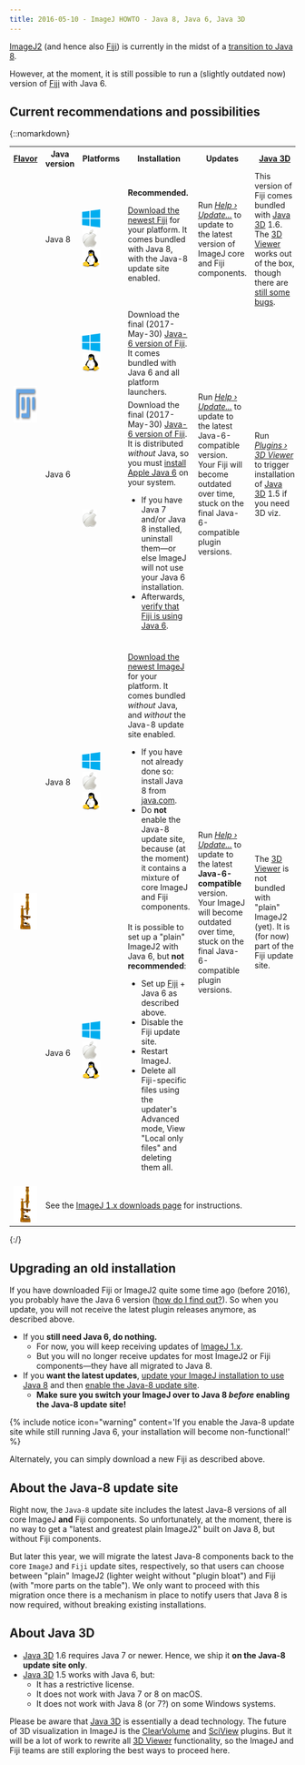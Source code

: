 ```yaml
---
title: 2016-05-10 - ImageJ HOWTO - Java 8, Java 6, Java 3D
---
```


[ImageJ2](/software/imagej2) (and hence also [Fiji](/software/fiji)) is currently in the midst of a [transition to Java 8](/news/2015-12-22-the-road-to-java-8).

However, at the moment, it is still possible to run a (slightly outdated now) version of [Fiji](/software/fiji) with Java 6.

## Current recommendations and possibilities

{::nomarkdown}
<table>
<tr>
  <th><a href="/software/imagej#flavors">Flavor</a></th>
  <th style="text-align: center">Java<br>version</th>
  <th>Platforms</th>
  <th style="width: 30%">Installation</th>
  <th style="width: 30%">Updates</th>
  <th style="width: 30%"><a href="/libs/java-3d" title="Java 3D">Java 3D</a></th>
</tr>
<tr>
  <td rowspan="3"><a href="/software/fiji" title="/software/fiji"><img alt="/software/fiji" src="/media/icons/fiji.png" width="64" height="64" /></a></td>
  <td>Java 8</td>
  <td style="white-space: nowrap">
  <p><a href="/media/icons/windows.svg"><img alt="/platforms/windows" src="/media/icons/windows.svg" width="32" height="32" /></a>
  <br><a href="/media/icons/macos.png"><img alt="macOS" src="/media/icons/macos.png" width="26" height="32" /></a>
  <br><a href="/media/icons/linux.svg"><img alt="/platforms/linux" src="/media/icons/linux.svg" width="32" height="32" /></a>
  </p>
  </td>
  <td><b>Recommended.</b>
  <p><a href="/software/fiji/downloads" title="Fiji Downloads">Download the newest Fiji</a> for your platform. It comes bundled with Java 8, with the Java-8 update site enabled.
  </p>
  </td>
  <td>Run <a href="/plugins/updater" title="/plugins/updater"><span><em><span style="border-bottom:1px dotted #ccc;">Help</span>&#160;&#8250; <span style="border-bottom:1px dotted #ccc;">Update...</span></em></span></a> to update to the latest version of ImageJ core and Fiji components.
  </td>
  <td>This version of Fiji comes bundled with <a href="/libs/java-3d" title="Java 3D">Java 3D</a> 1.6. The <a href="/plugins/3d-viewer" title="3D Viewer">3D Viewer</a> works out of the box, though there are <a href="https://github.com/search?q=label%3Ajava-3d+is%3Aopen+user%3Afiji+user%3Aimagej&amp;type=Issues">still some bugs</a>.
  </td>
</tr>
<tr>
  <td rowspan="2">Java 6</td>
  <td style="white-space: nowrap">
  <p><a href="/media/icons/windows.svg"><img alt="/platforms/windows" src="/media/icons/windows.svg" width="32" height="32" /></a>
  <br><a href="/media/icons/linux.svg"><img alt="/platforms/linux" src="/media/icons/linux.svg" width="32" height="32" /></a>
  </p>
  </td>
  <td>Download the final (2017-May-30) <a href="/software/fiji/downloads#java-6" title="Fiji Downloads">Java-6 version of Fiji</a>. It comes bundled with Java 6 and all platform launchers.
  </td>
  <td rowspan="2">Run <a href="/plugins/updater" title="/plugins/updater"><span><em><span style="border-bottom:1px dotted #ccc;">Help</span>&#160;&#8250; <span style="border-bottom:1px dotted #ccc;">Update...</span></em></span></a> to update to the latest Java-6-compatible version. Your Fiji will become outdated over time, stuck on the final Java-6-compatible plugin versions.
  </td>
  <td rowspan="2">Run <a href="/plugins/3d-viewer" title="3D Viewer"><span><em><span style="border-bottom:1px dotted #ccc;">Plugins</span>&#160;&#8250; <span style="border-bottom:1px dotted #ccc;">3D Viewer</span></em></span></a> to trigger installation of <a href="/libs/java-3d" title="Java 3D">Java 3D</a> 1.5 if you need 3D viz.
  </td>
</tr>
<tr>
  <td><a href="/media/icons/macos.png"><img alt="macOS" src="/media/icons/macos.png" width="26" height="32" /></a>
  </td>
  <td>Download the final (2017-May-30) <a href="/software/fiji/downloads#java-6" title="Fiji Downloads">Java-6 version of Fiji</a>. It is distributed <i>without</i> Java, so you must <a href="/platforms/macos#how-do-i-run-imagej-with-java-6" title="Frequently Asked Questions">install Apple Java 6</a> on your system.
  <ul>
  <li>If you have Java 7 and/or Java 8 installed, uninstall them—or else ImageJ will not use your Java 6 installation.</li>
  <li>Afterwards, <a href="/learn/troubleshooting#checking-the-java-version" title="/learn/troubleshooting">verify that Fiji is using Java 6</a>.</li>
  </ul>
  </td>
</tr>
<tr><td colspan="6"></td></tr>
<tr>
  <td rowspan="2"><a href="/software/imagej2" title="/software/imagej2"><img alt="/software/imagej2" src="/media/icons/imagej.png" width="64" height="64" /></a></td>
  <td>Java 8</td>
  <td style="white-space: nowrap">
  <p><a href="/media/icons/windows.svg"><img alt="/platforms/windows" src="/media/icons/windows.svg" width="32" height="32" /></a>
  <br><a href="/media/icons/macos.png"><img alt="macOS" src="/media/icons/macos.png" width="26" height="32" /></a>
  <br><a href="/media/icons/linux.svg"><img alt="/platforms/linux" src="/media/icons/linux.svg" width="32" height="32" /></a>
  </p>
  </td>
  <td>
  <p>
  <a href="/downloads" title="/downloads">Download the newest ImageJ</a> for your platform. It comes bundled <i>without</i> Java, and <i>without</i> the Java-8 update site enabled.
  </p>
  <ul><li>If you have not already done so: install Java 8 from <a href="http://java.com/">java.com</a>.</li>
  <li>Do <b>not</b> enable the Java-8 update site, because (at the moment) it contains a mixture of core ImageJ and Fiji components.</li></ul>
  </td>
  <td rowspan="2">Run <a href="/plugins/updater" title="/plugins/updater"><span><em><span style="border-bottom:1px dotted #ccc;">Help</span>&#160;&#8250; <span style="border-bottom:1px dotted #ccc;">Update...</span></em></span></a> to update to the latest <b>Java-6-compatible</b> version. Your ImageJ will become outdated over time, stuck on the final Java-6-compatible plugin versions.</td>
  <td rowspan="2">The <a href="/plugins/3d-viewer" title="3D Viewer">3D Viewer</a> is not bundled with "plain" ImageJ2 (yet). It is (for now) part of the Fiji update site.
  </td>
</tr>
<tr>
  <td rowspan="2">Java 6</td>
  <td style="white-space: nowrap">
  <p>
  <a href="/media/icons/windows.svg"><img alt="/platforms/windows" src="/media/icons/windows.svg" width="32" height="32" /></a>
  <br><a href="/media/icons/macos.png"><img alt="macOS" src="/media/icons/macos.png" width="26" height="32" /></a>
  <br><a href="/media/icons/linux.svg"><img alt="/platforms/linux" src="/media/icons/linux.svg" width="32" height="32" /></a>
  </p>
  </td>
  <td>It is possible to set up a "plain" ImageJ2 with Java 6, but <b>not recommended</b>:
  <ul>
  <li>Set up <a href="/software/fiji">Fiji</a> + Java 6 as described above.</li>
  <li>Disable the Fiji update site.</li>
  <li>Restart ImageJ.</li>
  <li>Delete all Fiji-specific files using the updater's Advanced mode, View "Local only files" and deleting them all.</li>
  </ul>
  </td>
</tr>
<tr><td colspan="6"></td></tr>
<tr>
<td><a href="/software/imagej" title="/software/imagej"><img alt="/software/imagej" src="/media/icons/imagej.png" width="64" height="64" /></a>
</td>
<td colspan="5">See the <a href="download.html">ImageJ 1.x downloads page</a> for instructions.
</td></tr></table>
{:/}

## Upgrading an old installation

If you have downloaded Fiji or ImageJ2 quite some time ago (before 2016), you probably have the Java 6 version ([how do I find out?](/learn/troubleshooting#checking-the-java-version)). So when you update, you will not receive the latest plugin releases anymore, as described above.

-   If you **still need Java 6, do nothing.**
    -   For now, you will keep receiving updates of [ImageJ 1.x](/software/imagej).
    -   But you will no longer receive updates for most ImageJ2 or Fiji components—they have all migrated to Java 8.
-   If you **want the latest updates**, [update your ImageJ installation to use Java 8](/learn/faq#how-do-i-launch-imagej-with-a-different-version-of-java) and then [enable the Java-8 update site](/update-sites/following).
    -   **Make sure you switch your ImageJ over to Java 8 *before* enabling the Java-8 update site!**

{% include notice icon="warning" content='If you enable the Java-8 update site while still running Java 6, your installation will become non-functional!' %}

Alternately, you can simply download a new Fiji as described above.

## About the Java-8 update site

Right now, the `Java-8` update site includes the latest Java-8 versions of all core ImageJ **and** Fiji components. So unfortunately, at the moment, there is no way to get a "latest and greatest plain ImageJ2" built on Java 8, but without Fiji components.

But later this year, we will migrate the latest Java-8 components back to the core `ImageJ` and `Fiji` update sites, respectively, so that users can choose between "plain" ImageJ2 (lighter weight without "plugin bloat") and Fiji (with "more parts on the table"). We only want to proceed with this migration once there is a mechanism in place to notify users that Java 8 is now required, without breaking existing installations.

## About Java 3D

-   [Java 3D](/libs/java-3d) 1.6 requires Java 7 or newer. Hence, we ship it **on the Java-8 update site only**.
-   [Java 3D](/libs/java-3d) 1.5 works with Java 6, but:
    -   It has a restrictive license.
    -   It does not work with Java 7 or 8 on macOS.
    -   It does not work with Java 8 (or 7?) on some Windows systems.

Please be aware that [Java 3D](/libs/java-3d) is essentially a dead technology. The future of 3D visualization in ImageJ is the [ClearVolume](/plugins/clearvolume) and [SciView](/plugins/sciview) plugins. But it will be a lot of work to rewrite all [3D Viewer](/plugins/3d-viewer) functionality, so the ImageJ and Fiji teams are still exploring the best ways to proceed here.

